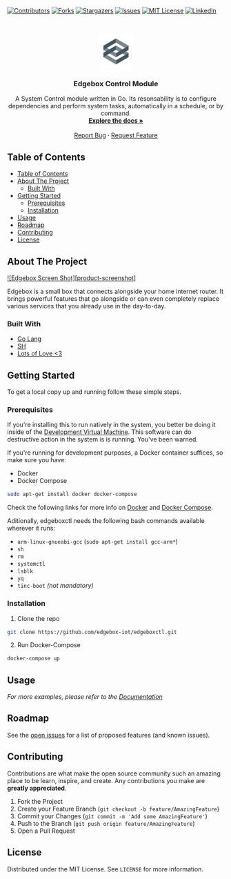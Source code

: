 
<!-- PROJECT SHIELDS -->
<!--
*** Using markdown "reference style" links for readability.
*** Reference links are enclosed in brackets [ ] instead of parentheses ( ).
*** See the bottom of this document for the declaration of the reference variables
*** for contributors-url, forks-url, etc. This is an optional, concise syntax you may use.
*** https://www.markdownguide.org/basic-syntax/#reference-style-links
-->
[![Contributors][contributors-shield]][contributors-url]
[![Forks][forks-shield]][forks-url]
[![Stargazers][stars-shield]][stars-url]
[![Issues][issues-shield]][issues-url]
[![MIT License][license-shield]][license-url]
[![LinkedIn][linkedin-shield]][linkedin-url]



<!-- PROJECT LOGO -->
<br />
<p align="center">
  <a href="https://github.com/edgebox-iot">
    <img src="docs/img/logo.png" alt="Logo" width="80" height="80">
  </a>

  <h3 align="center">Edgebox Control Module</h3>

  <p align="center">
    A System Control module written in Go. Its resonsability is to configure dependencies and perform system tasks, automatically in a schedule, or by command.
    <br />
    <a href="https://github.com/github_username/edgeboxctl"><strong>Explore the docs »</strong></a>
    <br />
    <br />
    <a href="https://github.com/github_username/edgeboxctl/issues">Report Bug</a>
    ·
    <a href="https://github.com/github_username/edgeboxctl/issues">Request Feature</a>
  </p>
</p>



<!-- TABLE OF CONTENTS -->
## Table of Contents

- [Table of Contents](#table-of-contents)
- [About The Project](#about-the-project)
  - [Built With](#built-with)
- [Getting Started](#getting-started)
  - [Prerequisites](#prerequisites)
  - [Installation](#installation)
- [Usage](#usage)
- [Roadmap](#roadmap)
- [Contributing](#contributing)
- [License](#license)



<!-- ABOUT THE PROJECT -->
## About The Project

[![Edgebox Screen Shot][product-screenshot]](https://edgebox.co)

Edgebox is a small box that connects alongside your home internet router. It brings powerful features that go alongside or can even completely replace various services that you already use in the day-to-day.


### Built With

* [Go Lang](https://golang.org/)
* [SH](https://en.wikipedia.org/wiki/Bourne_shell)
* [Lots of Love <3](https://edgebox.co/team)



<!-- GETTING STARTED -->
## Getting Started

To get a local copy up and running follow these simple steps.

### Prerequisites

If you're installing this to run natively in the system, you better be doing it inside of the [Development Virtual Machine](https://github.com/edgebox-iot/devm). This software can do destructive action in the system is is running. You've been warned.

If you're running for development purposes, a Docker container suffices, so make sure you have:
* Docker
* Docker Compose
```sh
sudo apt-get install docker docker-compose
```

Check the following links for more info on [Docker](https://www.docker.com/) and [Docker Compose](https://docs.docker.com/compose/).

Aditionally, edgeboxctl needs the following bash commands available wherever it runs:
* `arm-linux-gnueabi-gcc` (`sudo apt-get install gcc-arm*`)
* `sh`
* `rm`
* `systemctl`
* `lsblk`
* `yq`
* `tinc-boot` _(not mandatory)_

### Installation

1. Clone the repo
```sh
git clone https://github.com/edgebox-iot/edgeboxctl.git
```
2. Run Docker-Compose
```sh
docker-compose up
```



<!-- USAGE EXAMPLES -->
## Usage

_For more examples, please refer to the [Documentation](https://github.com/edgebox-iot/docs/)_



<!-- ROADMAP -->
## Roadmap

See the [open issues](https://github.com/edgebox-iot/edgeboxctl/issues) for a list of proposed features (and known issues).



<!-- CONTRIBUTING -->
## Contributing

Contributions are what make the open source community such an amazing place to be learn, inspire, and create. Any contributions you make are **greatly appreciated**.

1. Fork the Project
2. Create your Feature Branch (`git checkout -b feature/AmazingFeature`)
3. Commit your Changes (`git commit -m 'Add some AmazingFeature'`)
4. Push to the Branch (`git push origin feature/AmazingFeature`)
5. Open a Pull Request



<!-- LICENSE -->
## License

Distributed under the MIT License. See `LICENSE` for more information.


<!-- MARKDOWN LINKS & IMAGES -->
<!-- https://www.markdownguide.org/basic-syntax/#reference-style-links -->
[contributors-shield]: https://img.shields.io/github/contributors/edgebox-iot/edgeboxctl.svg?style=flat-square
[contributors-url]: https://github.com/edgebox-iot/edgeboxctl/graphs/contributors
[forks-shield]: https://img.shields.io/github/forks/edgebox-iot/edgeboxctl.svg?style=flat-square
[forks-url]: https://github.com/edgebox-iot/edgeboxctl/network/members
[stars-shield]: https://img.shields.io/github/stars/edgebox-iot/edgeboxctl.svg?style=flat-square
[stars-url]: https://github.com/edgebox-iot/edgeboxctl/stargazers
[issues-shield]: https://img.shields.io/github/issues/edgebox-iot/edgeboxctl.svg?style=flat-square
[issues-url]: https://github.com/edgebox-iot/edgeboxctl/issues
[license-shield]: https://img.shields.io/github/license/edgebox-iot/edgeboxctl.svg?style=flat-square
[license-url]: https://github.com/edgebox-iot/edgeboxctl/blob/master/LICENSE.txt
[linkedin-shield]: https://img.shields.io/badge/-LinkedIn-black.svg?style=flat-square&logo=linkedin&colorB=555
[linkedin-url]: https://linkedin.com/in/edgebox-iot
